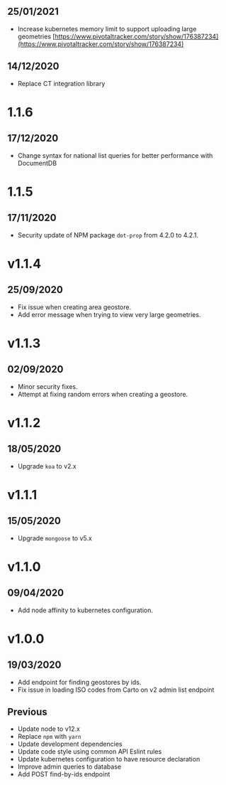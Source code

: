 ## 25/01/2021

- Increase kubernetes memory limit to support uploading large geometries [https://www.pivotaltracker.com/story/show/176387234](https://www.pivotaltracker.com/story/show/176387234)

## 14/12/2020

- Replace CT integration library

# 1.1.6

## 17/12/2020

- Change syntax for national list queries for better performance with DocumentDB

# 1.1.5

## 17/11/2020

- Security update of NPM package `dot-prop` from 4.2.0 to 4.2.1.

# v1.1.4

## 25/09/2020

- Fix issue when creating area geostore.
- Add error message when trying to view very large geometries.

# v1.1.3

## 02/09/2020

- Minor security fixes.
- Attempt at fixing random errors when creating a geostore.

# v1.1.2

## 18/05/2020

- Upgrade `koa` to v2.x

# v1.1.1

## 15/05/2020

- Upgrade `mongoose` to v5.x

# v1.1.0

## 09/04/2020

- Add node affinity to kubernetes configuration.

# v1.0.0

## 19/03/2020

- Add endpoint for finding geostores by ids.
- Fix issue in loading ISO codes from Carto on v2 admin list endpoint

## Previous

- Update node to v12.x
- Replace `npm` with `yarn`
- Update development dependencies
- Update code style using common API Eslint rules
- Update kubernetes configuration to have resource declaration
- Improve admin queries to database
- Add POST find-by-ids endpoint
